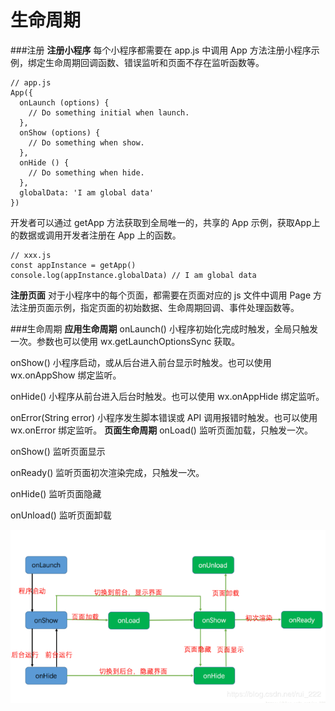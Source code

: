 生命周期
===================

###注册
**注册小程序**
每个小程序都需要在 app.js 中调用 App 方法注册小程序示例，绑定生命周期回调函数、错误监听和页面不存在监听函数等。

    // app.js
    App({
      onLaunch (options) {
        // Do something initial when launch.
      },
      onShow (options) {
        // Do something when show.
      },
      onHide () {
        // Do something when hide.
      },
      globalData: 'I am global data'
    })

开发者可以通过 getApp 方法获取到全局唯一的，共享的 App 示例，获取App上的数据或调用开发者注册在 App 上的函数。

    // xxx.js
    const appInstance = getApp()
    console.log(appInstance.globalData) // I am global data
**注册页面**
对于小程序中的每个页面，都需要在页面对应的 js 文件中调用 Page 方法注册页面示例，指定页面的初始数据、生命周期回调、事件处理函数等。

###生命周期
**应用生命周期**
onLaunch()
小程序初始化完成时触发，全局只触发一次。参数也可以使用 wx.getLaunchOptionsSync 获取。

onShow()
小程序启动，或从后台进入前台显示时触发。也可以使用 wx.onAppShow 绑定监听。

onHide()
小程序从前台进入后台时触发。也可以使用 wx.onAppHide 绑定监听。

onError(String error)
小程序发生脚本错误或 API 调用报错时触发。也可以使用 wx.onError 绑定监听。
**页面生命周期**
onLoad() 
监听页面加载，只触发一次。

onShow() 
监听页面显示

onReady()
监听页面初次渲染完成，只触发一次。

onHide()
监听页面隐藏

onUnload()
监听页面卸载

![](./相关文件/12.1.png)